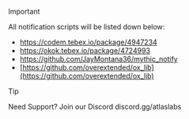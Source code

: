 > [!IMPORTANT]
All notification scripts will be listed down below:
- https://codem.tebex.io/package/4947234
- https://okok.tebex.io/package/4724993
- https://github.com/JayMontana36/mythic_notify
- [https://github.com/overextended/ox_lib](https://github.com/overextended/ox_lib)

> [!TIP]
> Need Support? Join our Discord discord.gg/atlaslabs
